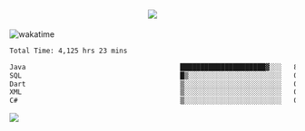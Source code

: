 <h1 align="center">
  <img src="https://readme-typing-svg.herokuapp.com/?font=Righteous&size=35&center=true&vCenter=true&width=500&height=70&duration=4000&lines=Hi!+%F0%9F%91%8B+I%27m+Ali%20Osman!;" />
</h1>


![wakatime](https://wakatime.com/share/@aliosmanoktar/3a8ffe71-6da4-4964-913b-2f09afbe53bf.svg?cache=none)
<!--START_SECTION:waka-->

```txt
Total Time: 4,125 hrs 23 mins

Java                                      █████████████████████▓░░░   86.91 %
SQL                                       █▒░░░░░░░░░░░░░░░░░░░░░░░   05.11 %
Dart                                      ▒░░░░░░░░░░░░░░░░░░░░░░░░   01.68 %
XML                                       ▒░░░░░░░░░░░░░░░░░░░░░░░░   01.67 %
C#                                        ▒░░░░░░░░░░░░░░░░░░░░░░░░   00.86 %
```

<!--END_SECTION:waka-->

<img src="https://profile-counter.glitch.me/aliosmanoktar/count.svg" />


